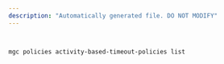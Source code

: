 ```yaml
---
description: "Automatically generated file. DO NOT MODIFY"
---
```


```bash


mgc policies activity-based-timeout-policies list

```
